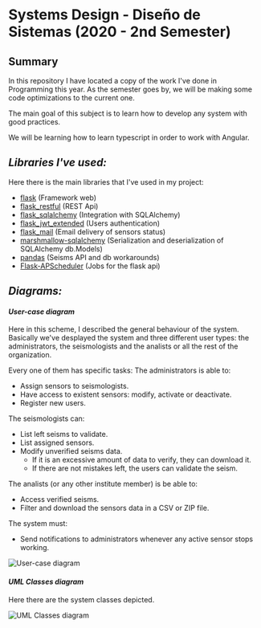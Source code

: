 # Systems Design - Diseño de Sistemas (2020 - 2nd Semester)

## Summary

In this repository I have located a copy of the work I've done in Programming this year.
As the semester goes by, we will be making some code optimizations to the current one.

The main goal of this subject is to learn how to develop any system with good practices.

We will be learning how to learn typescript in order to work with Angular.

## ***Libraries I've used:***

Here there is the main libraries that I've used in my project:

- [flask](https://flask.palletsprojects.com/en/1.1.x/) (Framework web)
- [flask_restful](https://flask-restful.readthedocs.io/en/latest/) (REST Api)
- [flask_sqlalchemy](https://flask-sqlalchemy.palletsprojects.com/en/2.x/) (Integration with SQLAlchemy)
- [flask_jwt_extended](https://flask-jwt-extended.readthedocs.io/en/stable/) (Users authentication)
- [flask_mail](https://pythonhosted.org/Flask-Mail/) (Email delivery of sensors status)
- [marshmallow-sqlalchemy](https://marshmallow-sqlalchemy.readthedocs.io/en/latest/) (Serialization and deserialization of SQLAlchemy db.Models)
- [pandas](https://pandas.pydata.org/) (Seisms API and db workarounds)
- [Flask-APScheduler](https://github.com/viniciuschiele/flask-apscheduler) (Jobs for the flask api)

## ***Diagrams:***

#### *User-case diagram*
Here in this scheme, I described the general behaviour of the system. 
Basically we've desplayed the system and three different user types: the administrators, the seismologists and the analists or all the rest of the organization.

Every one of them has specific tasks:
The administrators is able to:
- Assign sensors to seismologists.
- Have access to existent sensors: modify, activate or deactivate.
- Register new users.

The seismologists can:
- List left seisms to validate.
- List assigned sensors.
- Modify unverified seisms data. 
  - If it is an excessive amount of data to verify, they can download it. 
  - If there are not mistakes left, the users can validate the seism.

The analists (or any other institute member) is be able to:
- Access verified seisms.
- Filter and download the sensors data in a CSV or ZIP file.
  
The system must:
- Send notifications to administrators whenever any active sensor stops working.

![User-case diagram](https://i.ibb.co/VLqc45n/usecase-diag.png)

#### *UML Classes diagram*
Here there are the system classes depicted.

![UML Classes diagram](https://i.ibb.co/PrvMvqY/uml.png)

